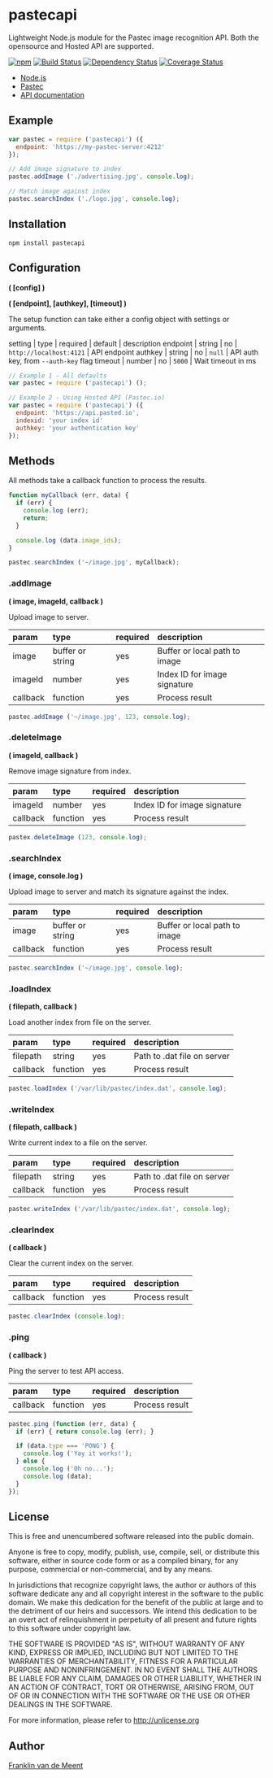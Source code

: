 pastecapi
=========

Lightweight Node.js module for the Pastec image recognition API.
Both the opensource and Hosted API are supported.

[![npm](https://img.shields.io/npm/v/pastecapi.svg?maxAge=3600)](https://github.com/fvdm/nodejs-pastecapi/blob/master/CHANGELOG.md)
[![Build Status](https://travis-ci.org/fvdm/nodejs-pastecapi.svg?branch=master)](https://travis-ci.org/fvdm/nodejs-pastecapi)
[![Dependency Status](https://gemnasium.com/badges/github.com/fvdm/nodejs-pastecapi.svg)](https://gemnasium.com/github.com/fvdm/nodejs-pastecapi#runtime-dependencies)
[![Coverage Status](https://coveralls.io/repos/github/fvdm/nodejs-pastecapi/badge.svg?branch=master)](https://coveralls.io/github/fvdm/nodejs-pastecapi?branch=master)

* [Node.js](https://nodejs.org)
* [Pastec](http://pastec.io)
* [API documentation](http://pastec.io/doc#api)


Example
-------

```js
var pastec = require ('pastecapi') ({
  endpoint: 'https://my-pastec-server:4212'
});

// Add image signature to index
pastec.addImage ('./advertising.jpg', console.log);

// Match image against index
pastec.searchIndex ('./logo.jpg', console.log);
```


Installation
------------

`npm install pastecapi`


Configuration
-------------
**( [config] )**

**( [endpoint], [authkey], [timeout] )**


The setup function can take either a config object with settings or arguments.


setting  | type   | required | default                 | description
endpoint | string | no       | `http://localhost:4121` | API endpoint
authkey  | string | no       | `null`                  | API auth key, from `--auth-key` flag
timeout  | number | no       | `5000`                  | Wait timeout in ms


```js
// Example 1 - All defaults
var pastec = require ('pastecapi') ();

// Example 2 - Using Hosted API (Pastec.io)
var pastec = require ('pastecapi') ({
  endpoint: 'https://api.pasted.io',
  indexid: 'your index id'
  authkey: 'your authentication key'
});
```


Methods
-------

All methods take a callback function to process the results.

```js
function myCallback (err, data) {
  if (err) {
    console.log (err);
    return;
  }

  console.log (data.image_ids);
}

pastec.searchIndex ('~/image.jpg', myCallback);
```


### .addImage
**( image, imageId, callback )**

Upload image to server.


param    | type             | required | description
:--------|:-----------------|:---------|:-----------------------------
image    | buffer or string | yes      | Buffer or local path to image
imageId  | number           | yes      | Index ID for image signature
callback | function         | yes      | Process result


```js
pastec.addImage ('~/image.jpg', 123, console.log);
```


### .deleteImage
**( imageId, callback )**

Remove image signature from index.


param    | type     | required | description
:--------|:---------|:---------|:----------------------------
imageId  | number   | yes      | Index ID for image signature
callback | function | yes      | Process result


```js
pastex.deleteImage (123, console.log);
```


### .searchIndex
**( image, console.log )**

Upload image to server and match its signature against the index.


param    | type             | required | description
:--------|:-----------------|:---------|:-----------------------------
image    | buffer or string | yes      | Buffer or local path to image
callback | function         | yes      | Process result


```js
pastec.searchIndex ('~/image.jpg', console.log);
```


### .loadIndex
**( filepath, callback )**

Load another index from file on the server.


param    | type     | required | description
:--------|:---------|:---------|:---------------------------
filepath | string   | yes      | Path to .dat file on server
callback | function | yes      | Process result


```js
pastec.loadIndex ('/var/lib/pastec/index.dat', console.log);
```


### .writeIndex
**( filepath, callback )**

Write current index to a file on the server.


param    | type     | required | description
:--------|:---------|:---------|:---------------------------
filepath | string   | yes      | Path to .dat file on server
callback | function | yes      | Process result


```js
pastec.writeIndex ('/var/lib/pastec/index.dat', console.log);
```


### .clearIndex
**( callback )**

Clear the current index on the server.


param    | type     | required | description
:--------|:---------|:---------|:--------------
callback | function | yes      | Process result


```js
pastec.clearIndex (console.log);
```


### .ping
**( callback )**

Ping the server to test API access.


param    | type     | required | description
:--------|:---------|:---------|:--------------
callback | function | yes      | Process result


```js
pastec.ping (function (err, data) {
  if (err) { return console.log (err); }

  if (data.type === 'PONG') {
    console.log ('Yay it works!');
  } else {
    console.log ('Oh no...');
    console.log (data);
  }
});
```


License
-------

This is free and unencumbered software released into the public domain.

Anyone is free to copy, modify, publish, use, compile, sell, or
distribute this software, either in source code form or as a compiled
binary, for any purpose, commercial or non-commercial, and by any
means.

In jurisdictions that recognize copyright laws, the author or authors
of this software dedicate any and all copyright interest in the
software to the public domain. We make this dedication for the benefit
of the public at large and to the detriment of our heirs and
successors. We intend this dedication to be an overt act of
relinquishment in perpetuity of all present and future rights to this
software under copyright law.

THE SOFTWARE IS PROVIDED "AS IS", WITHOUT WARRANTY OF ANY KIND,
EXPRESS OR IMPLIED, INCLUDING BUT NOT LIMITED TO THE WARRANTIES OF
MERCHANTABILITY, FITNESS FOR A PARTICULAR PURPOSE AND NONINFRINGEMENT.
IN NO EVENT SHALL THE AUTHORS BE LIABLE FOR ANY CLAIM, DAMAGES OR
OTHER LIABILITY, WHETHER IN AN ACTION OF CONTRACT, TORT OR OTHERWISE,
ARISING FROM, OUT OF OR IN CONNECTION WITH THE SOFTWARE OR THE USE OR
OTHER DEALINGS IN THE SOFTWARE.

For more information, please refer to <http://unlicense.org>


Author
------

[Franklin van de Meent](https://frankl.in)
